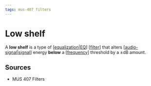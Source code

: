 ```yaml
---
tags: mus-407 filters
---
```


# Low shelf

A **low shelf** is a type of [[equalization|EQ]] [[filter]] that alters [[audio-signal|signal]] energy **below** a [[frequency]] threshold by a $\pm$dB amount.

## Sources

- MUS 407 Filters

[//begin]: # "Autogenerated link references for markdown compatibility"
[equalization|EQ]: equalization "Equalization (EQ)"
[filter]: filter "Filter"
[audio-signal|signal]: audio-signal "Audio Signal"
[frequency]: frequency "Frequency"
[//end]: # "Autogenerated link references"